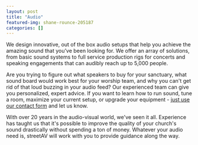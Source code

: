 ```yaml
---
layout: post
title: "Audio"
featured-img: shane-rounce-205187
categories: []
---
```

We design innovative, out of the box audio setups that help you achieve the amazing sound that you’ve been looking for. We offer an array of solutions, from basic sound systems to full service production rigs for concerts and speaking engagements that can audibly reach up to 5,000 people. 

Are you trying to figure out what speakers to buy for your sanctuary, what sound board would work best for your worship team, and why you can't get rid of that loud buzzing in your audio feed? Our experienced team can give you personalized, expert advice. If you want to learn how to run sound, tune a room, maximize your current setup, or upgrade your equipment - [just use our contact form](http://www.streetav.com/contact/ "Contact Us") and let us know.

With over 20 years in the audio-visual world, we've seen it all. Experience has taught us that it's possible to improve the quality of your church's sound drastically without spending a ton of money. Whatever your audio need is, streetAV will work with you to provide guidance along the way.
